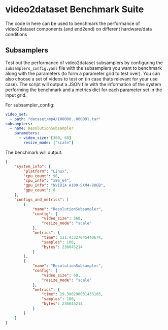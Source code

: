 # video2dataset Benchmark Suite
The code in here can be used to benchmark the performance of video2dataset components (and end2end) on different hardware/data conditions

## Subsamplers

Test out the performance of video2dataset subsamplers by configuring the ```subsamplers_config.yaml``` file with the subsamplers you want to benchmark along with the parameters (to form a parameter grid to test over). You can also choose a set of videos to test on (in case thats relevant for your use case). The script will output a JSON file with the information of the system performing the benchmark and a metrics dict for each parameter set in the input grid.

For subsampler_config:
```yaml
video_set:
  - path: "dataset/mp4/{00000..00009}.tar"
subsamplers:
  - name: ResolutionSubsampler
    parameters:
      - video_size: [360, 60]
        resize_mode: ["scale"]
```

The benchmark will output:
```json
{
    "system_info": {
        "platform": "Linux",
        "cpu_count": 96,
        "cpu_info": "x86_64",
        "gpu_info": "NVIDIA A100-SXM4-80GB",
        "gpu_count": 8
    },
    "configs_and_metrics": [
        {
            "name": "ResolutionSubsampler",
            "config": {
                "video_size": 360,
                "resize_mode": "scale"
            },
            "metrics": {
                "time": 111.43327045440674,
                "samples": 100,
                "bytes": 236045214
            }
        },
        {
            "name": "ResolutionSubsampler",
            "config": {
                "video_size": 60,
                "resize_mode": "scale"
            },
            "metrics": {
                "time": 29.380290031433105,
                "samples": 100,
                "bytes": 236045214
            }
        }
    ]
}
```

